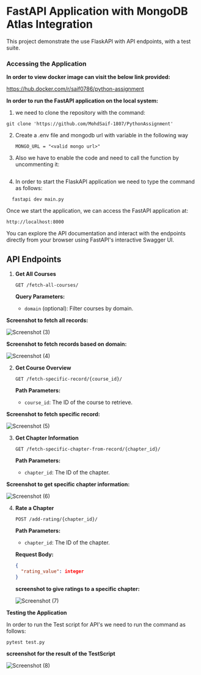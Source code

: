 # FastAPI Application with MongoDB Atlas Integration

This project demonstrate the use FlaskAPI with API endpoints, with a test suite.

### Accessing the Application

**In order to view docker image can visit the below link provided:**

 https://hub.docker.com/r/saif0786/python-assignment




**In order to run the FastAPI application on the local system:**
  1. we need to clone the repository with the command:

  
    git clone 'https://github.com/MohdSaif-1807/PythonAssignment'

  2. Create a .env file and  mongodb url with variable in the following way
     ```
     MONGO_URL = "<valid mongo url>"
     ```
  3. Also we have to enable the code and need to call the function by uncommenting it:
     ```
     
     ```
    
  5. In order to start the FlaskAPI application we need to type the command as follows:
     
  ```
    fastapi dev main.py
  ```

Once we start the application, we can access the FastAPI application at:

```
http://localhost:8000
```

You can explore the API documentation and interact with the endpoints directly from your browser using FastAPI's interactive Swagger UI.

## API Endpoints

1. **Get All Courses**

   ```
   GET /fetch-all-courses/
   ```

   **Query Parameters:**
   - `domain` (optional): Filter courses by domain.
  
  **Screenshot to fetch all records:**

  ![Screenshot (3)](https://github.com/user-attachments/assets/f285d227-79ab-472d-aa8d-8699cda34760)

  **Screenshot to fetch records based on domain:**
  
  ![Screenshot (4)](https://github.com/user-attachments/assets/f5c685c7-99d4-4ab9-84e6-cfafa84dc894)


2. **Get Course Overview**

   ```
   GET /fetch-specific-record/{course_id}/
   ```

   **Path Parameters:**
   - `course_id`: The ID of the course to retrieve.

  **Screenshot to fetch specific record:**

  ![Screenshot (5)](https://github.com/user-attachments/assets/f3b748fd-11eb-441e-a9b2-282bff99870c)


3. **Get Chapter Information**

   ```
   GET /fetch-specific-chapter-from-record/{chapter_id}/
   ```

   **Path Parameters:**
   - `chapter_id`: The ID of the chapter.

  **Screenshot to get specific chapter information:**
  
  ![Screenshot (6)](https://github.com/user-attachments/assets/b34d53c3-02e4-49a4-ab26-02c51794a276)


4. **Rate a Chapter**

   ```
   POST /add-rating/{chapter_id}/
   ```

   **Path Parameters:**
   - `chapter_id`: The ID of the chapter.

   **Request Body:**

   ```json
   {
     "rating_value": integer
   }
   ```

   **screenshot to give ratings to a specific chapter:**
   
   ![Screenshot (7)](https://github.com/user-attachments/assets/b6c8153b-f40b-4545-8d93-53655acdc50a)


**Testing the Application**

In order to run the Test script for API's we need to run the command as follows:

  ```
  pytest test.py
  ```
**screenshot for the result of the TestScript**

![Screenshot (8)](https://github.com/user-attachments/assets/e483fcc0-7b5f-45fc-a19a-7eb6af0555ad)





